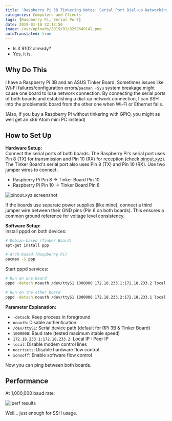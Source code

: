 ```yaml
---
title: 'Raspberry Pi 3B Tinkering Notes: Serial Port Dial-up Networking'
categories: Computers and Clients
tags: [Raspberry Pi, Serial Port]
date: 2019-01-18 22:12:56
image: /usr/uploads/2019/01/3298649142.png
autoTranslated: true
---
```



- Is it 9102 already?
- Yes, it is.

## Why Do This

I have a Raspberry Pi 3B and an ASUS Tinker Board. Sometimes issues like Wi-Fi failures/configuration errors/`pacman -Syu` system breakage might cause one board to lose network connection. By connecting the serial ports of both boards and establishing a dial-up network connection, I can SSH into the problematic board from the other one when Wi-Fi or Ethernet fails.

(Also, if you buy a Raspberry Pi without tinkering with GPIO, you might as well get an x86 Atom mini PC instead)

## How to Set Up

**Hardware Setup:**  
Connect the serial ports of both boards. The Raspberry Pi's serial port uses Pin 8 (TX) for transmission and Pin 10 (RX) for reception (check [pinout.xyz][1]). The Tinker Board's serial port also uses Pin 8 (TX) and Pin 10 (RX). Use two jumper wires to connect:
- Raspberry Pi Pin 8 → Tinker Board Pin 10  
- Raspberry Pi Pin 10 → Tinker Board Pin 8  

![pinout.xyz screenshot][2]

If the boards use separate power supplies (like mine), connect a third jumper wire between their GND pins (Pin 6 on both boards). This ensures a common ground reference for voltage level consistency.

**Software Setup:**  
Install pppd on both devices:

```bash
# Debian-based (Tinker Board)
apt-get install ppp

# Arch-based (Raspberry Pi)
pacman -S ppp
```

Start pppd services:

```bash
# Run on one board
pppd -detach noauth /dev/ttyS1 1000000 172.18.233.1:172.18.233.2 local nocrtscts xonxoff

# Run on the other board
pppd -detach noauth /dev/ttyS1 1000000 172.18.233.2:172.18.233.1 local nocrtscts xonxoff
```

**Parameter Explanation:**  
- `-detach`: Keep process in foreground  
- `noauth`: Disable authentication  
- `/dev/ttyS1`: Serial device path (default for RPi 3B & Tinker Board)  
- `1000000`: Baud rate (tested maximum stable speed)  
- `172.18.233.1:172.18.233.2`: Local IP : Peer IP  
- `local`: Disable modem control lines  
- `nocrtscts`: Disable hardware flow control  
- `xonxoff`: Enable software flow control  

Now you can ping between both boards.

## Performance

At 1,000,000 baud rate:

![iperf results][4]

Well... just enough for SSH usage.

[1]: https://pinout.xyz/
[2]: /usr/uploads/2019/01/3018000827.png
[3]: https://ppp.samba.org/pppd.html
[4]: /usr/uploads/2019/01/3298649142.png
